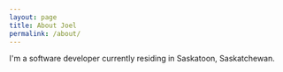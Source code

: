 ```yaml
---
layout: page
title: About Joel
permalink: /about/
---
```


I'm a software developer currently residing in Saskatoon, Saskatchewan. 

